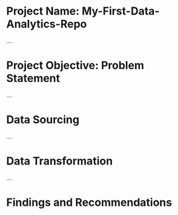 # Project Name: My-First-Data-Analytics-Repo

....
# Project Objective: Problem Statement



....
# Data Sourcing



....
# Data Transformation



....
# Findings and Recommendations
